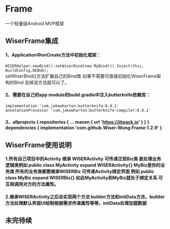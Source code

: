 # Frame
一个轻量级Android MVP框架
## WiserFrame集成
#### 1、Application中onCreate方法中初始化框架：
`WISERHelper.newBind().setWiserBind(new MyBind()).Inject(this, BuildConfig.DEBUG);`  
setWiserBind()方法扩展自己的Bind类 如果不需要可直接初始化WiserFrame架构的Bind 去掉该方法就可以了。
#### 2、需要在自己的app module的build.gradle中注入butterknife依赖库：
`implementation 'com.jakewharton:butterknife:8.8.1'`  
`annotationProcessor 'com.jakewharton:butterknife-compiler:8.8.1'`
#### 3、allprojects { repositories { ... maven { url 'https://jitpack.io' } } } dependencies { implementation 'com.github.Wiser-Wong:Frame:1.2.9' }

## WiserFrame使用说明
#### 1.所有自己项目中的Activity 继承 WISERActivity 可传递泛型Biz类 是处理业务逻辑类例如 public class MyActivity expand WISERActivity<MyBiz>{} MyBiz是你的业务类  所有的业务类都要继承WISERBiz 可传递Activity绑定界面 例如 public class MyBiz expand WISERBiz<MyActivity>{} 如此MyActivity和MyBiz就处于绑定关系 可互相调用对方的方法属性。
#### 2.继承WISERActivity之后会实现两个方法 builder方法和initData方法，builder方法处理默认界面UI绘制根据需求传递属性等等，initData处理加载数据
## 未完待续
